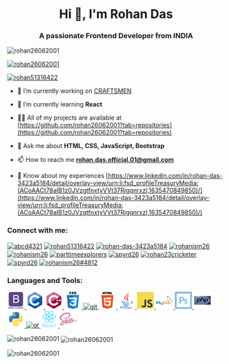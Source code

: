 <h1 align="center">Hi 👋, I'm Rohan Das</h1>
<h3 align="center">A passionate Frontend Developer from INDIA</h3>

<p align="left"> <img src="https://komarev.com/ghpvc/?username=rohan26062001&label=Profile%20views&color=0e75b6&style=flat" alt="rohan26062001" /> </p>

<p align="left"> <a href="https://github.com/ryo-ma/github-profile-trophy"><img src="https://github-profile-trophy.vercel.app/?username=rohan26062001" alt="rohan26062001" /></a> </p>

<p align="left"> <a href="https://twitter.com/rohan51316422" target="blank"><img src="https://img.shields.io/twitter/follow/rohan51316422?logo=twitter&style=for-the-badge" alt="rohan51316422" /></a> </p>

- 🔭 I’m currently working on [CRAFTSMEN](https://github.com/Craftsmen-GDSC)

- 🌱 I’m currently learning **React**

- 👨‍💻 All of my projects are available at [https://github.com/rohan26062001?tab=repositories](https://github.com/rohan26062001?tab=repositories)

- 💬 Ask me about **HTML, CSS, JavaScript, Bootstrap**

- 📫 How to reach me **rohan.das.official.01@gmail.com**

- 📄 Know about my experiences [https://www.linkedin.com/in/rohan-das-3423a5184/detail/overlay-view/urn:li:fsd_profileTreasuryMedia:(ACoAACt78aIB1z0JVzgtfnxtyVVt37RigqnrxzI,1635470849850)/](https://www.linkedin.com/in/rohan-das-3423a5184/detail/overlay-view/urn:li:fsd_profileTreasuryMedia:(ACoAACt78aIB1z0JVzgtfnxtyVVt37RigqnrxzI,1635470849850)/)

<h3 align="left">Connect with me:</h3>
<p align="left">
<a href="https://dev.to/abcd4321" target="blank"><img align="center" src="https://raw.githubusercontent.com/rahuldkjain/github-profile-readme-generator/master/src/images/icons/Social/devto.svg" alt="abcd4321" height="30" width="40" /></a>
<a href="https://twitter.com/rohan51316422" target="blank"><img align="center" src="https://raw.githubusercontent.com/rahuldkjain/github-profile-readme-generator/master/src/images/icons/Social/twitter.svg" alt="rohan51316422" height="30" width="40" /></a>
<a href="https://linkedin.com/in/rohan-das-3423a5184" target="blank"><img align="center" src="https://raw.githubusercontent.com/rahuldkjain/github-profile-readme-generator/master/src/images/icons/Social/linked-in-alt.svg" alt="rohan-das-3423a5184" height="30" width="40" /></a>
<a href="https://fb.com/rohanism26" target="blank"><img align="center" src="https://raw.githubusercontent.com/rahuldkjain/github-profile-readme-generator/master/src/images/icons/Social/facebook.svg" alt="rohanism26" height="30" width="40" /></a>
<a href="https://instagram.com/rohanism26" target="blank"><img align="center" src="https://raw.githubusercontent.com/rahuldkjain/github-profile-readme-generator/master/src/images/icons/Social/instagram.svg" alt="rohanism26" height="30" width="40" /></a>
<a href="https://www.youtube.com/c/parttimeexplorers" target="blank"><img align="center" src="https://raw.githubusercontent.com/rahuldkjain/github-profile-readme-generator/master/src/images/icons/Social/youtube.svg" alt="parttimeexplorers" height="30" width="40" /></a>
<a href="https://www.codechef.com/users/spyrd26" target="blank"><img align="center" src="https://cdn.jsdelivr.net/npm/simple-icons@3.1.0/icons/codechef.svg" alt="spyrd26" height="30" width="40" /></a>
<a href="https://www.hackerrank.com/rohan23cricketer" target="blank"><img align="center" src="https://raw.githubusercontent.com/rahuldkjain/github-profile-readme-generator/master/src/images/icons/Social/hackerrank.svg" alt="rohan23cricketer" height="30" width="40" /></a>
<a href="https://www.leetcode.com/spyrd26" target="blank"><img align="center" src="https://raw.githubusercontent.com/rahuldkjain/github-profile-readme-generator/master/src/images/icons/Social/leet-code.svg" alt="spyrd26" height="30" width="40" /></a>
<a href="https://discord.gg/rohanism26#4812" target="blank"><img align="center" src="https://raw.githubusercontent.com/rahuldkjain/github-profile-readme-generator/master/src/images/icons/Social/discord.svg" alt="rohanism26#4812" height="30" width="40" /></a>
</p>

<h3 align="left">Languages and Tools:</h3>
<p align="left"> <a href="https://getbootstrap.com" target="_blank" rel="noreferrer"> <img src="https://raw.githubusercontent.com/devicons/devicon/master/icons/bootstrap/bootstrap-plain-wordmark.svg" alt="bootstrap" width="40" height="40"/> </a> <a href="https://www.cprogramming.com/" target="_blank" rel="noreferrer"> <img src="https://raw.githubusercontent.com/devicons/devicon/master/icons/c/c-original.svg" alt="c" width="40" height="40"/> </a> <a href="https://www.w3schools.com/cpp/" target="_blank" rel="noreferrer"> <img src="https://raw.githubusercontent.com/devicons/devicon/master/icons/cplusplus/cplusplus-original.svg" alt="cplusplus" width="40" height="40"/> </a> <a href="https://www.w3schools.com/css/" target="_blank" rel="noreferrer"> <img src="https://raw.githubusercontent.com/devicons/devicon/master/icons/css3/css3-original-wordmark.svg" alt="css3" width="40" height="40"/> </a> <a href="https://git-scm.com/" target="_blank" rel="noreferrer"> <img src="https://www.vectorlogo.zone/logos/git-scm/git-scm-icon.svg" alt="git" width="40" height="40"/> </a> <a href="https://www.w3.org/html/" target="_blank" rel="noreferrer"> <img src="https://raw.githubusercontent.com/devicons/devicon/master/icons/html5/html5-original-wordmark.svg" alt="html5" width="40" height="40"/> </a> <a href="https://www.java.com" target="_blank" rel="noreferrer"> <img src="https://raw.githubusercontent.com/devicons/devicon/master/icons/java/java-original.svg" alt="java" width="40" height="40"/> </a> <a href="https://developer.mozilla.org/en-US/docs/Web/JavaScript" target="_blank" rel="noreferrer"> <img src="https://raw.githubusercontent.com/devicons/devicon/master/icons/javascript/javascript-original.svg" alt="javascript" width="40" height="40"/> </a> <a href="https://www.mysql.com/" target="_blank" rel="noreferrer"> <img src="https://raw.githubusercontent.com/devicons/devicon/master/icons/mysql/mysql-original-wordmark.svg" alt="mysql" width="40" height="40"/> </a> <a href="https://www.photoshop.com/en" target="_blank" rel="noreferrer"> <img src="https://raw.githubusercontent.com/devicons/devicon/master/icons/photoshop/photoshop-line.svg" alt="photoshop" width="40" height="40"/> </a> <a href="https://www.php.net" target="_blank" rel="noreferrer"> <img src="https://raw.githubusercontent.com/devicons/devicon/master/icons/php/php-original.svg" alt="php" width="40" height="40"/> </a> <a href="https://www.python.org" target="_blank" rel="noreferrer"> <img src="https://raw.githubusercontent.com/devicons/devicon/master/icons/python/python-original.svg" alt="python" width="40" height="40"/> </a> <a href="https://www.qt.io/" target="_blank" rel="noreferrer"> <img src="https://upload.wikimedia.org/wikipedia/commons/0/0b/Qt_logo_2016.svg" alt="qt" width="40" height="40"/> </a> <a href="https://reactjs.org/" target="_blank" rel="noreferrer"> <img src="https://raw.githubusercontent.com/devicons/devicon/master/icons/react/react-original-wordmark.svg" alt="react" width="40" height="40"/> </a> <a href="https://sass-lang.com" target="_blank" rel="noreferrer"> <img src="https://raw.githubusercontent.com/devicons/devicon/master/icons/sass/sass-original.svg" alt="sass" width="40" height="40"/> </a> </p>

<p><img align="left" src="https://github-readme-stats.vercel.app/api/top-langs?username=rohan26062001&show_icons=true&locale=en&layout=compact" alt="rohan26062001" /></p>

<p>&nbsp;<img align="center" src="https://github-readme-stats.vercel.app/api?username=rohan26062001&show_icons=true&locale=en" alt="rohan26062001" /></p>

<p><img align="center" src="https://github-readme-streak-stats.herokuapp.com/?user=rohan26062001&" alt="rohan26062001" /></p>
